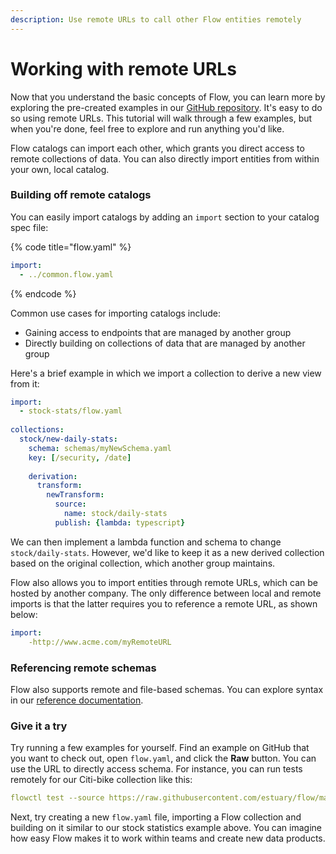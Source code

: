 ```yaml
---
description: Use remote URLs to call other Flow entities remotely
---
```


# Working with remote URLs

Now that you understand the basic concepts of Flow, you can learn more by exploring the pre-created examples in our [GitHub repository](https://github.com/estuary/flow/tree/master/examples).  It's easy to do so using remote URLs. This tutorial will walk through a few examples, but when you're done, feel free to explore and run anything you'd like.

Flow catalogs can import each other, which grants you direct access to remote collections of data. You can also directly import entities from within your own, local catalog.

### Building off remote catalogs

You can easily import catalogs by adding an `import` section to your catalog spec file:

{% code title="flow.yaml" %}
```yaml
import:
  - ../common.flow.yaml
```
{% endcode %}

Common use cases for importing catalogs include:

* Gaining access to endpoints that are managed by another group&#x20;
* Directly building on collections of data that are managed by another group

Here's a brief example in which we import a collection to derive a new view from it:

```yaml
import:
  - stock-stats/flow.yaml
  
collections:
  stock/new-daily-stats:
    schema: schemas/myNewSchema.yaml
    key: [/security, /date]
    
    derivation:
      transform:
        newTransform:
          source: 
            name: stock/daily-stats
          publish: {lambda: typescript}
```

We can then implement a lambda function and schema to change `stock/daily-stats`. However, we'd like to keep it as a new derived collection based on the original collection, which another group maintains.

Flow also allows you to import entities through remote URLs, which can be hosted by another company. The only difference between local and remote imports is that the latter requires you to reference a remote URL, as shown below:

```yaml
import:
    -http://www.acme.com/myRemoteURL
```

### Referencing remote schemas

Flow also supports remote and file-based schemas. You can explore syntax in our [reference documentation](../../reference/catalog-reference/schemas-and-data-reductions.md).

### Give it a try

Try running a few examples for yourself. Find an example on GitHub that you want to check out, open `flow.yaml`,  and click the **Raw** button. You can use the URL to directly access schema. For instance, you can run tests remotely for our Citi-bike collection like this:

```yaml
flowctl test --source https://raw.githubusercontent.com/estuary/flow/master/examples/citi-bike/flow.yaml
```

Next, try creating a new `flow.yaml` file, importing a Flow collection and building on it similar to our stock statistics example above. You can imagine how easy Flow makes it to work within teams and create new data products.
